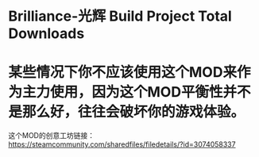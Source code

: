 # Brilliance-光辉 Build Project Total Downloads 
# 某些情况下你不应该使用这个MOD来作为主力使用，因为这个MOD平衡性并不是那么好，往往会破坏你的游戏体验。
这个MOD的创意工坊链接：https://steamcommunity.com/sharedfiles/filedetails/?id=3074058337
